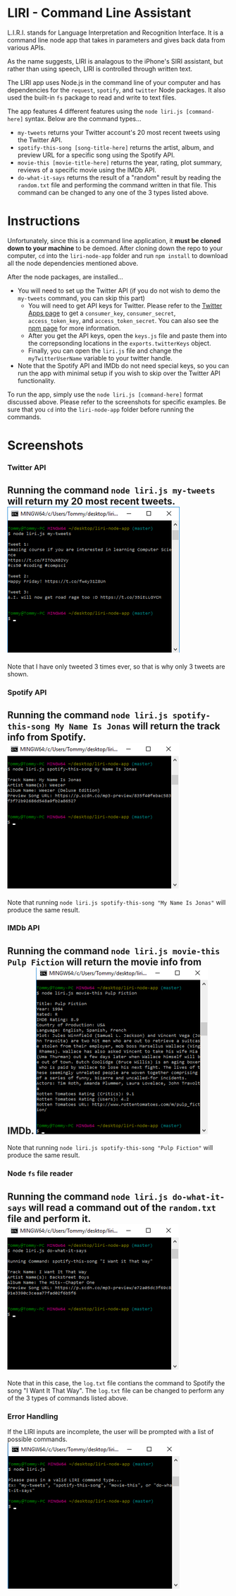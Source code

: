 # LIRI - Command Line Assistant
L.I.R.I. stands for Language Interpretation and Recognition Interface. It is a command line node app that takes in parameters and gives back data from various APIs. 

As the name suggests, LIRI is analagous to the iPhone's SIRI assistant, but rather than using speech, LIRI is controlled through written text.

The LIRI app uses Node.js in the command line of your computer and has dependencies for the `request`, `spotify`, and `twitter` Node packages. It also used the built-in `fs` package to read and write to text files.

The app features 4 different features using the `node liri.js [command-here]` syntax. Below are the command types...
  - `my-tweets` returns your Twitter account's 20 most recent tweets using the Twitter API.
  - `spotify-this-song [song-title-here]` returns the artist, album, and preview URL for a specific song using the Spotify API.
  - `movie-this [movie-title-here]` returns the year, rating, plot summary, reviews of a specific movie using the IMDb API.
  - `do-what-it-says` returns the result of a "random" result by reading the `random.txt` file and performing the command written in that file. This command can be changed to any one of the 3 types listed above.


# Instructions
Unfortunately, since this is a command line application, it **must be cloned down to your machine** to be demoed. After cloning down the repo to your computer, `cd` into the `liri-node-app` folder and run `npm install` to download all the 
node dependencies mentioned above. 

After the node packages, are installed...
  - You will need to set up the Twitter API (if you do not wish to demo the `my-tweets` command, you can skip this part)
    - You will need to get API keys for Twitter. Please refer to the [Twitter Apps page](https://apps.twitter.com/) to get a `consumer_key`, `consumer_secret`, `access_token_key`, and `access_token_secret`. You can also see the [npm page](https://www.npmjs.com/package/twitter) for more information.
    - After you get the API keys, open the `keys.js` file and paste them into the correpsonding locations in the `exports.twitterKeys` object.
    - Finally, you can open the `liri.js` file and change the `myTwitterUserName` variable to your twitter handle.
  - Note that the Spotify API and IMDb do not need special keys, so you can run the app with minimal setup if you wish to skip over the Twitter API functionality.

To run the app, simply use the `node liri.js [command-here]` format discussed above. Please refer to the screenshots for specific examples. Be sure that you `cd` into the `liri-node-app` folder before running the commands.


# Screenshots


### Twitter API
Running the command `node liri.js my-tweets` will return my 20 most recent tweets.
![Twitter Command](/screenshots/twitter.png)
---
Note that I have only tweeted 3 times ever, so that is why only 3 tweets are shown.


### Spotify API
Running the command `node liri.js spotify-this-song My Name Is Jonas` will return the track info from Spotify.
![Spotify Command](/screenshots/spotify.png)
---
Note that running `node liri.js spotify-this-song "My Name Is Jonas"` will produce the same result.


### IMDb API
Running the command `node liri.js movie-this Pulp Fiction` will return the movie info from IMDb.
![IMDb Command](/screenshots/imdb.png)
---
Note that running `node liri.js spotify-this-song "Pulp Fiction"` will produce the same result.


### Node `fs` file reader
Running the command `node liri.js do-what-it-says` will read a command out of the `random.txt` file and perform it.
![Random Command](/screenshots/random.png)
---
Note that in this case, the `log.txt` file contians the command to Spotify the song "I Want It That Way".
The `log.txt` file can be changed to perform any of the 3 types of commands listed above.


### Error Handling
If the LIRI inputs are incomplete, the user will be prompted with a list of possible commands.
![Missing Command](/screenshots/error.png)